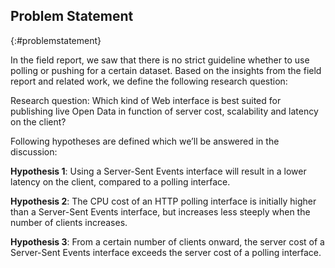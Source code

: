 ## Problem Statement
{:#problemstatement}

In the field report, we saw that there is no strict guideline whether to use polling or pushing for a certain dataset. Based on the insights from the field report and related work, we define the following research question:

Research question: Which kind of Web interface is best suited for publishing live Open Data in function of server cost, scalability and latency on the client?

Following hypotheses are defined which we’ll be answered in the discussion:

**Hypothesis 1**: Using a Server-Sent Events interface will result in a lower latency on the client, compared to a polling interface.

**Hypothesis 2**: The CPU cost of an HTTP polling interface is initially higher than a Server-Sent Events interface, but increases less steeply when the number of clients increases.

**Hypothesis 3**: From a certain number of clients onward, the server cost of a Server-Sent Events interface exceeds the server cost of a polling interface.
